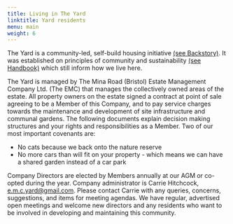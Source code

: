 ```yaml
---
title: Living in The Yard
linktitle: Yard residents
menu: main
weight: 6
---
```


The Yard is a community-led, self-build housing initiative [(see Backstory)](/backstory/). It was established on principles of community and sustainability [(see Handbook)](/residents/handbook/) which still inform how we live here.

The Yard is managed by The Mina Road (Bristol) Estate Management Company Ltd. (The EMC) that manages the collectively owned areas of the estate. All property owners on the estate signed a contract at point of sale agreeing to be a Member of this Company, and to pay service charges towards the maintenance and development of site infrastructure and communal gardens. The following documents explain decision making structures and your rights and responsibilities as a Member. Two of our most important covenants are: 

- No cats because we back onto the nature reserve
- No more cars than will fit on your property - which means we can have a shared garden instead of a car park

Company Directors are elected by Members annually at our AGM or co-opted during the year. Company administrator is Carrie Hitchcock, e.m.c.yard@gmail.com. Please contact Carrie with any queries, concerns, suggestions, and items for meeting agendas. We have regular, advertised open meetings and welcome new directors and any residents who want to be involved in developing and maintaining this community.